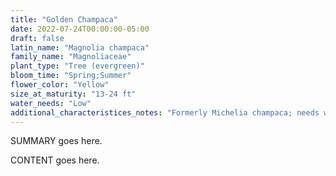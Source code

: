```yaml
---
title: "Golden Champaca"
date: 2022-07-24T00:00:00-05:00
draft: false
latin_name: "Magnolia champaca"
family_name: "Magnoliaceae"
plant_type: "Tree (evergreen)"
bloom_time: "Spring;Summer"
flower_color: "Yellow"
size_at_maturity: "13-24 ft"
water_needs: "Low"
additional_characteristices_notes: "Formerly Michelia champaca; needs wind protection, wide sidewalk, gets powdery mildew and very slow grower."
---
```


SUMMARY goes here.

<!--more-->

CONTENT goes here.